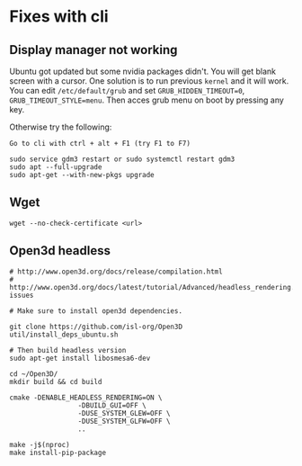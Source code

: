# Fixes with cli

## Display manager not working
Ubuntu got updated but some nvidia packages didn't. You will get blank screen with a cursor. One solution is to run previous `kernel` and it will work. You can edit `/etc/default/grub` and set `GRUB_HIDDEN_TIMEOUT=0`, `GRUB_TIMEOUT_STYLE=menu`. Then acces grub menu on boot by pressing any key.

Otherwise try the following:

```shell
Go to cli with ctrl + alt + F1 (try F1 to F7)

sudo service gdm3 restart or sudo systemctl restart gdm3
sudo apt --full-upgrade
sudo apt-get --with-new-pkgs upgrade
```

## Wget
```shell
wget --no-check-certificate <url>
```

## Open3d headless
```shell
# http://www.open3d.org/docs/release/compilation.html
# http://www.open3d.org/docs/latest/tutorial/Advanced/headless_rendering.html#possible-issues

# Make sure to install open3d dependencies.

git clone https://github.com/isl-org/Open3D
util/install_deps_ubuntu.sh

# Then build headless version
sudo apt-get install libosmesa6-dev

cd ~/Open3D/
mkdir build && cd build

cmake -DENABLE_HEADLESS_RENDERING=ON \
                 -DBUILD_GUI=OFF \
                 -DUSE_SYSTEM_GLEW=OFF \
                 -DUSE_SYSTEM_GLFW=OFF \
                 ..

make -j$(nproc)
make install-pip-package
```
